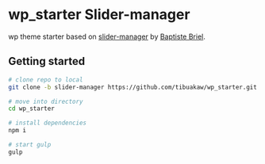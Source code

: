 # wp_starter Slider-manager 
wp theme starter based on [slider-manager](https://github.com/baptistebriel/slider-manager) by [Baptiste Briel](https://github.com/baptistebriel).  


## Getting started

```sh
# clone repo to local
git clone -b slider-manager https://github.com/tibuakaw/wp_starter.git

# move into directory
cd wp_starter

# install dependencies
npm i

# start gulp
gulp
```
